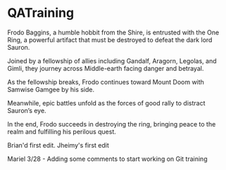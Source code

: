 # QATraining


Frodo Baggins, a humble hobbit from the Shire, is entrusted with the One Ring, a powerful artifact that must be destroyed to defeat the dark lord Sauron.

Joined by a fellowship of allies including Gandalf, Aragorn, Legolas, and Gimli, they journey across Middle-earth facing danger and betrayal.

As the fellowship breaks, Frodo continues toward Mount Doom with Samwise Gamgee by his side.

Meanwhile, epic battles unfold as the forces of good rally to distract Sauron’s eye.

In the end, Frodo succeeds in destroying the ring, bringing peace to the realm and fulfilling his perilous quest.


Brian'd first edit.
 Jheimy's first edit 

Mariel 3/28 - Adding some comments to start working on Git training